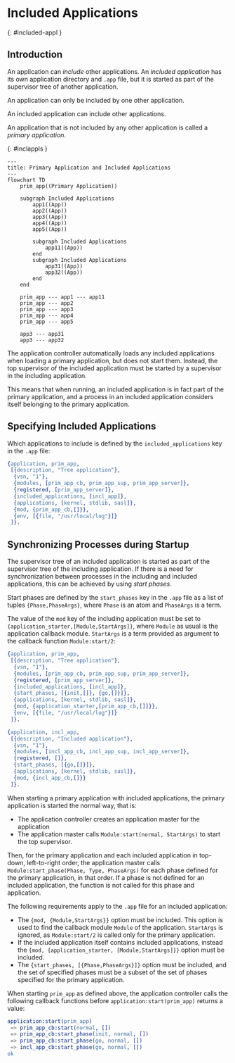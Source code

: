 <!--
%CopyrightBegin%

SPDX-License-Identifier: Apache-2.0

Copyright Ericsson AB 2023-2025. All Rights Reserved.

Licensed under the Apache License, Version 2.0 (the "License");
you may not use this file except in compliance with the License.
You may obtain a copy of the License at

    http://www.apache.org/licenses/LICENSE-2.0

Unless required by applicable law or agreed to in writing, software
distributed under the License is distributed on an "AS IS" BASIS,
WITHOUT WARRANTIES OR CONDITIONS OF ANY KIND, either express or implied.
See the License for the specific language governing permissions and
limitations under the License.

%CopyrightEnd%
-->
# Included Applications

[](){: #included-appl }

## Introduction

An application can _include_ other applications. An _included application_ has
its own application directory and `.app` file, but it is started as part of the
supervisor tree of another application.

An application can only be included by one other application.

An included application can include other applications.

An application that is not included by any other application is called a
_primary application_.

[](){: #inclappls }

```mermaid
---
title: Primary Application and Included Applications
---
flowchart TD
    prim_app((Primary Application))

    subgraph Included Applications
        app1((App))
        app2((App))
        app3((App))
        app4((App))
        app5((App))

        subgraph Included Applications
            app11((App))
        end
        subgraph Included Applications
            app31((App))
            app32((App))
        end
    end

    prim_app --- app1 --- app11
    prim_app --- app2
    prim_app --- app3
    prim_app --- app4
    prim_app --- app5

    app3 --- app31
    app3 --- app32
```

The application controller automatically loads any included applications when
loading a primary application, but does not start them. Instead, the top
supervisor of the included application must be started by a supervisor in the
including application.

This means that when running, an included application is in fact part of the
primary application, and a process in an included application considers itself
belonging to the primary application.

## Specifying Included Applications

Which applications to include is defined by the `included_applications` key in
the `.app` file:

```erlang
{application, prim_app,
 [{description, "Tree application"},
  {vsn, "1"},
  {modules, [prim_app_cb, prim_app_sup, prim_app_server]},
  {registered, [prim_app_server]},
  {included_applications, [incl_app]},
  {applications, [kernel, stdlib, sasl]},
  {mod, {prim_app_cb,[]}},
  {env, [{file, "/usr/local/log"}]}
 ]}.
```

## Synchronizing Processes during Startup

The supervisor tree of an included application is started as part of the
supervisor tree of the including application. If there is a need for
synchronization between processes in the including and included applications,
this can be achieved by using _start phases_.

Start phases are defined by the `start_phases` key in the `.app` file as a list
of tuples `{Phase,PhaseArgs}`, where `Phase` is an atom and `PhaseArgs` is a
term.

The value of the `mod` key of the including application must be set to
`{application_starter,[Module,StartArgs]}`, where `Module` as usual is the
application callback module. `StartArgs` is a term provided as argument to the
callback function `Module:start/2`:

```erlang
{application, prim_app,
 [{description, "Tree application"},
  {vsn, "1"},
  {modules, [prim_app_cb, prim_app_sup, prim_app_server]},
  {registered, [prim_app_server]},
  {included_applications, [incl_app]},
  {start_phases, [{init,[]}, {go,[]}]},
  {applications, [kernel, stdlib, sasl]},
  {mod, {application_starter,[prim_app_cb,[]]}},
  {env, [{file, "/usr/local/log"}]}
 ]}.

{application, incl_app,
 [{description, "Included application"},
  {vsn, "1"},
  {modules, [incl_app_cb, incl_app_sup, incl_app_server]},
  {registered, []},
  {start_phases, [{go,[]}]},
  {applications, [kernel, stdlib, sasl]},
  {mod, {incl_app_cb,[]}}
 ]}.
```

When starting a primary application with included applications, the primary
application is started the normal way, that is:

- The application controller creates an application master for the application
- The application master calls `Module:start(normal, StartArgs)` to start the
  top supervisor.

Then, for the primary application and each included application in top-down,
left-to-right order, the application master calls
`Module:start_phase(Phase, Type, PhaseArgs)` for each phase defined for the
primary application, in that order. If a phase is not defined for an included
application, the function is not called for this phase and application.

The following requirements apply to the `.app` file for an included application:

- The `{mod, {Module,StartArgs}}` option must be included. This option is used
  to find the callback module `Module` of the application. `StartArgs` is
  ignored, as `Module:start/2` is called only for the primary application.
- If the included application itself contains included applications, instead the
  `{mod, {application_starter, [Module,StartArgs]}}` option must be included.
- The `{start_phases, [{Phase,PhaseArgs}]}` option must be included, and the set
  of specified phases must be a subset of the set of phases specified for the
  primary application.

When starting `prim_app` as defined above, the application controller calls the
following callback functions before `application:start(prim_app)` returns a
value:

```erlang
application:start(prim_app)
 => prim_app_cb:start(normal, [])
 => prim_app_cb:start_phase(init, normal, [])
 => prim_app_cb:start_phase(go, normal, [])
 => incl_app_cb:start_phase(go, normal, [])
ok
```
